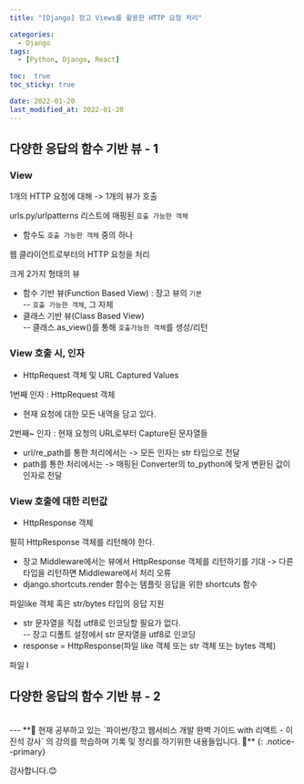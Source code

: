 ```yaml
---
title: "[Django] 장고 Views를 활용한 HTTP 요청 처리"

categories:
  - Django
tags:
  - [Python, Django, React]

toc:  true
toc_sticky: true

date: 2022-01-20
last_modified_at: 2022-01-20
---
```


## 다양한 응답의 함수 기반 뷰 - 1  

### View  

1개의 HTTP 요청에 대해 -> 1개의 뷰가 호출  

urls.py/urlpatterns 리스트에 매핑된 `호출 가능한 객체`  
- 함수도 `호출 가능한 객체` 중의 하나  

웹 클라이언트로부터의 HTTP 요청을 처리  

크게 2가지 형태의 뷰  
- 함수 기반 뷰(Function Based View) : 장고 뷰의 `기본`  
-- `호출 가능한 객체`, 그 자체 
- 클래스 기반 뷰(Class Based View)  
-- 클래스.as_view()를 통해 `호출가능한 객체`를 생성/리턴  

### View 호출 시, 인자  
- HttpRequest 객체 및 URL Captured Values  

1번째 인자 : HttpRequest 객체  
- 현재 요청에 대한 모든 내역을 담고 있다.  

2번째~ 인자 : 현재 요청의 URL로부터 Capture된 문자열들  
- url/re_path를 통한 처리에서는 -> 모든 인자는 str 타입으로 전달  
- path를 통한 처리에서는 -> 매핑된 Converter의 to_python에 맞게 변환된 값이 인자로 전달  

### View 호출에 대한 리턴값  
- HttpResponse 객체  

필히 HttpResponse 객체를 리턴해야 한다.  
- 장고 Middleware에서는 뷰에서 HttpResponse 객체를 리턴하기를 기대 -> 다른 타입을 리턴하면 Middleware에서 처리 오류  
- django.shortcuts.render 함수는 템플릿 응답을 위한 shortcuts 함수  

파일like 객체 혹은 str/bytes 타입의 응답 지원  
- str 문자열을 직접 utf8로 인코딩할 필요가 없다.  
-- 장고 디폴트 설정에서 str 문자열을 utf8로 인코딩  
- response = HttpResponse(파일 like 객체 또는 str 객체 또는 bytes 객체)  

파일 l


## 다양한 응답의 함수 기반 뷰 - 2  



<br>
---
**🐢 현재 공부하고 있는 `파이썬/장고 웹서비스 개발 완벽 가이드 with 리액트 - 이진석 강사` 의 강의를 학습하며 기록 및 정리를 하기위한 내용들입니다. 🐢**
{: .notice--primary}   

감사합니다.😊